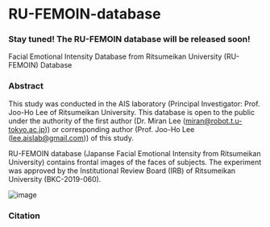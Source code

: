 # RU-FEMOIN-database

### Stay tuned! The RU-FEMOIN database will be released soon!

Facial Emotional Intensity Database from Ritsumeikan University (RU-FEMOIN) Database

### Abstract
This study was conducted in the AIS laboratory (Principal Investigator: Prof. Joo-Ho Lee of Ritsumeikan University. This database is open to the public under the authority of the first author (Dr. Miran Lee (miran@robot.t.u-tokyo.ac.jp)) or corresponding author (Prof. Joo-Ho Lee (lee.aislab@gmail.com)) of this study.

RU-FEMOIN database (Japanse Facial Emotional Intensity from Ritsumeikan University) contains frontal images of the faces of subjects. The experiment was approved by the Institutional Review Board (IRB) of Ritsumeikan University (BKC-2019-060).

![image](https://user-images.githubusercontent.com/54616128/141099655-6c0678e6-3d9e-4a41-a058-46912fa332ae.png)


### Citation
